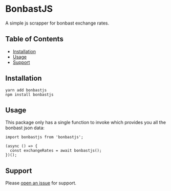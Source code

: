 # BonbastJS
A simple js scrapper for bonbast exchange rates.

## Table of Contents

- [Installation](#installation)
- [Usage](#usage)
- [Support](#support)

## Installation

```
yarn add bonbastjs
npm install bonbastjs
```

## Usage

This package only has a single function to invoke which provides you all the bonbast json data:

```
import bonbastjs from 'bonbastjs';

(async () => {
  const exchangeRates = await bonbastjs();
})();
```

## Support

Please [open an issue](https://github.com/alikhalilifar/bonbastjs/issues/new) for support.
